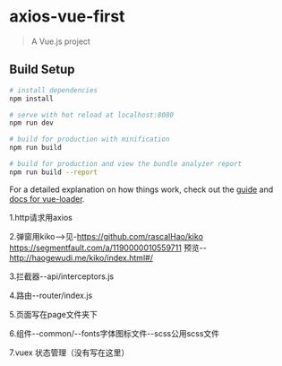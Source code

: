 # axios-vue-first

> A Vue.js project

## Build Setup

``` bash
# install dependencies
npm install

# serve with hot reload at localhost:8080
npm run dev

# build for production with minification
npm run build

# build for production and view the bundle analyzer report
npm run build --report
```

For a detailed explanation on how things work, check out the [guide](http://vuejs-templates.github.io/webpack/) and [docs for vue-loader](http://vuejs.github.io/vue-loader).

1.http请求用axios

2.弹窗用kiko-->见-https://github.com/rascalHao/kiko
https://segmentfault.com/a/1190000010559711
预览--http://haogewudi.me/kiko/index.html#/

3.拦截器--api/interceptors.js

4.路由--router/index.js

5.页面写在page文件夹下

6.组件--common/--fonts字体图标文件--scss公用scss文件

7.vuex 状态管理（没有写在这里）
